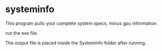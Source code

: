 # systeminfo

This program pulls your complete system specs, minus gpu information.


run the exe file.

The output file is placed inside the Systeminfo folder after running.
